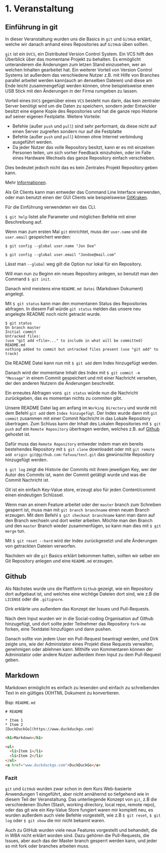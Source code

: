 # 1. Veranstaltung

## Einführung in git

In dieser Veranstaltung wurden uns die Basics in `git` und `GitHub` erklärt, welche wir danach anhand eines Repositories auf `GitHub` üben sollten.

`git` ist ein `DVCS`, ein Distributed Version Control System.
Ein VCS hilft den Überblick über das momentane Projekt zu behalten. Es ermöglicht unteranderem die Änderungen zum letzen Stand einzusehen, wer an welchen Inhalten gearbeitet hat. Ein weiterer Vorteil von Version Control Systems ist außerdem das verschiedene Nutzer z.B. mit Hilfe von Branches parallel arbeitet werden kann(auch an denselben Dateien) und diese am Ende leicht zusammengefügt werden können, ohne beispielsweise einen USB Stick mit den Änderungen in der Firma rumgeben zu lassen.

Vorteil eines `DVCS` gegenüber eines `VCS` besteht nun darin, das kein zentraler Server benötigt wird um die Daten zu speichern, sondern jeder Entwickler besitzt eine eigene Kopie des Repositories und hat die ganze repo Historie auf seiner eigenen Festplatte.
Weitere Vorteile:
* Befehle (außer `push` und `pull`) sind sehr performant, da diese nicht auf einen Server zugreifen sondern nur auf die Festplatte
* Befehle (außer `push` und `pull`) können ohne Internet verbindung ausgeführt werden.
* Da jeder Nutzer das volle Repository besitzt, kann er es mit einzelnen Personen teilen, um sich vorher Feedback einzuholen, oder im Falle eines Hardware Wechsels das ganze Repository einfach verschieben.

Dies bedeutet jedoch nicht das es kein Zentrales Projekt Repository geben kann.

Mehr [Informationen](https://www.atlassian.com/blog/software-teams/version-control-centralized-dvcs).


Als Git Clients kann man entweder das Command Line Interface verwenden, oder man benutzt einen der GUI Clients wie beispielsweise [GitKraken](https://www.gitkraken.com/).

Für die Einführung verwendeten wir das CLI.

`$ git help` listet alle Parameter und möglichen Befehle mit einer Beschreibung auf.

Wenn man zum ersten Mal `git` einrichtet, muss der `user.name` und die `user.email` gespeichert werden:

`$ git config --global user.name "Jon Doe"`

`$ git config --global user.email "Jondoe@mail.com"`

Lässt man `--global` weg gilt die Option nur lokal für ein Repository.

Will man nun zu Beginn ein neues Repository anlegen, so benutzt man den Command `$ git init`.

Danach wird meistens eine `README.md Datei` (Markdown Dokument) angelegt.

Mit `$ git status` kann man den momentanen Status des Repositories abfragen. In diesem Fall würde `git status` melden das unsere neu angelegte README noch nicht getrackt wurde.

```
$ git status
On branch master
Initial commit
Untracked files:
(use "git add <file>..." to include in what will be committed)
README.md
nothing added to commit but untracked files present (use "git add" to track)
```
Die README Datei kann nun mit `$ git add` dem Index hinzugefügt werden.

Danach wird der momentane Inhalt des Index mit `$ git commit -m "Message"` in einem Commit gespeichert und mit einer Nachricht versehen, der den anderen Nutzern die Änderungen beschreibt.

Ein erneutes Abfragen von`$ git status` würde nun die Nachricht zurückgeben, das es momentan nichts zu commiten gibt.

Unsere README Datei lag am anfang im `Working Directory` und wurde mit dem Befehl `git add` dem `Index hinzugefügt`.
Der Index wurde dann mit `git commit` zusammen mit einer Commit Nachricht in das Lokale Repository übertragen.
Zum Schluss kann der Inhalt des Lokalen Repositories mit `$ git push` auf ein `Remote Repository` übertragen werden, welches z.B. auf [Github](https://wwww.github.com) gehostet ist.

Dafür muss das `Remote Repository` entweder indem man ein bereits bestehendes Repository mit `$ git clone` downloadet oder mit `git remote add origin git@github.com:fafuuu/test.git` das gewünschte Repository hinzugefügt werden.


`$ git log` zeigt die Historie der Commits mit ihrem jeweiligen Key, wer der Autor des Commits ist, wann der Commit getätigt wurde und was die Commit Nachricht ist.

Git ist ein einfach Key-Value store, erzeugt also für jeden Content/commit einen eindeutigen Schlüssel.

Wenn man an einem Feature arbeitet oder der `master` branch zum Schreiben gesperrt ist, muss man mit `git branch branchname` einen neuen Branch erzeugen. Mit dem Befehl `$ git checkout branchname` kann man dann auf den Branch wechseln und dort weiter arbeiten.
Möchte man den Branch und den `master` Branch wieder zusammenfügen, so kann man dies mit `$ git merge` tun.

Mit `$ git reset --hard` wird der Index zurückgesetzt und alle Änderungen von getrackten Dateien verworfen.

Nachdem wir die `git` Basics erklärt bekommen hatten, sollten wir selber ein Git Repository anlegen und eine `README.md` erzeugen.


## Github

Als Nächstes wurde uns die Plattform `Github` gezeigt, wie ein Repository dort aufgebaut ist, und welches eine wichtige Dateien dort sind, wie z.B die `LICENSE` oder die `.gitignore`.

Dirk erklärte uns außerdem das Konzept der Issues und Pull-Requests.

Nach dem Input wurden wir in die Social-coding Organisation auf Github hinzugefügt, und dort sollte jeder Teilnehmer das Repository `fork-me` forken, eine Textdatei hinzufügen und dann pushen.

Danach sollte von jedem User ein Pull-Request beantragt werden, und Dirk zeigte uns, wie der Administator eines Projekt diese Requests verwalten, genehmigen oder ablehnen kann. Mithilfe von Kommentaren können der Administator oder andere Nutzer außerdem ihren Input zu dem Pull-Request geben.


## Markdown

Markdown ermöglicht es einfach zu lesenden und einfach zu schreibenden Text in ein gültiges (X)HTML Dokument zu konvertieren.

Bsp: `README.md`
```
# README

* Item 1
* Item 2
[DuckDuckGo](https://www.duckduckgo.com)
```

```HTML
<h1>Markdown</h1>

<ul>
  <li>Item 1</li>
  <li>Item 2</li>
</ul>
<a href="www.duckduckgo.com">DuckDuckGo</a>

```

### Fazit

`git` und `GitHub` wurden zwar schon in dem Kurs Web-basierte Anwendungen 1 eingeführt, aber nicht annähernd so tiefgehend wie in diesem Teil der Veranstaltung. Das unterliegende Konzept von `git`, z.B die verschiedenen Stufen (Stash, working directory, local repo, remote repo), oder das git wie ein Key-Value Store fungiert waren mir komplett neu, es wurden außerdem auch viele Befehle vorgestellt, wie z.B `$ git reset`, `$ git log` oder `$ git show` die mir nicht bekannt waren.

Auch zu GitHub wurden viele neue Features vorgestellt und behandelt, die in WBA nicht erklärt worden sind.
Dazu gehören die Pull-Requests, die Issues, aber auch das der Master branch gesperrt werden kann, und jeder so mit fork oder branches arbeiten muss.
